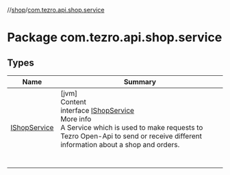 //[shop](../../index.md)/[com.tezro.api.shop.service](index.md)



# Package com.tezro.api.shop.service  


## Types  
  
|  Name |  Summary | 
|---|---|
| <a name="com.tezro.api.shop.service/IShopService///PointingToDeclaration/"></a>[IShopService](-i-shop-service/index.md)| <a name="com.tezro.api.shop.service/IShopService///PointingToDeclaration/"></a>[jvm]  <br>Content  <br>interface [IShopService](-i-shop-service/index.md)  <br>More info  <br>A Service which is used to make requests to Tezro Open-Api to send or receive different information about a shop and orders.  <br><br><br>|


